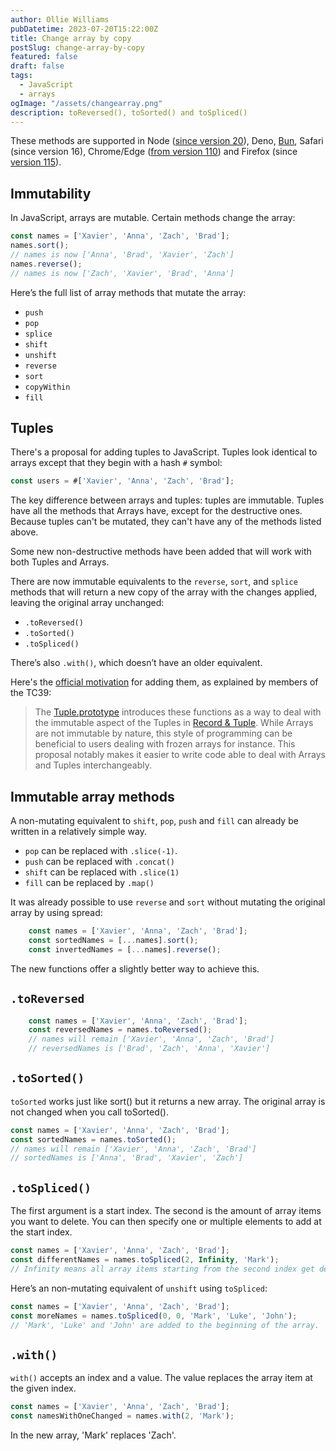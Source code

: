 ```yaml
---
author: Ollie Williams
pubDatetime: 2023-07-20T15:22:00Z
title: Change array by copy
postSlug: change-array-by-copy
featured: false
draft: false
tags:
  - JavaScript
  - arrays
ogImage: "/assets/changearray.png"
description: toReversed(), toSorted() and toSpliced()
---
```


These methods are supported in Node ([since version 20](https://openjsf.org/blog/2023/04/18/node-js-20-now-available/#:~:text=Methods%20that%20change%20Array%20and%20TypedArray%20by%20copy)), Deno, [Bun](https://twitter.com/jarredsumner/status/1523279875754266624), Safari (since version 16), Chrome/Edge ([from version 110](https://chromestatus.com/feature/5068609911521280)) and Firefox (since [version 115](https://developer.mozilla.org/en-US/docs/Mozilla/Firefox/Releases/115#javascript)).

## Immutability

In JavaScript, arrays are mutable. Certain methods change the array:

```js
const names = ['Xavier', 'Anna', 'Zach', 'Brad'];
names.sort();
// names is now ['Anna', 'Brad', 'Xavier', 'Zach']
names.reverse();
// names is now ['Zach', 'Xavier', 'Brad', 'Anna']
```
 
 Here’s the full list of array methods that mutate the array:

- `push`
- `pop`
- `splice`
- `shift`
- `unshift`
- `reverse`
- `sort`
- `copyWithin`
- `fill`
## Tuples

There's a proposal for adding tuples to JavaScript. Tuples look identical to arrays except that they begin with a hash `#` symbol:

```js
const users = #['Xavier', 'Anna', 'Zach', 'Brad'];
```
The key difference between arrays and tuples: tuples are immutable. Tuples have all the methods that Arrays have, except for the destructive ones. Because tuples can't be mutated, they can't have any of the methods listed above.

Some new non-destructive methods have been added that will work with both Tuples and Arrays.

There are now immutable equivalents to the `reverse`, `sort`, and `splice` methods that will return a new copy of the array with the changes applied, leaving the original array unchanged:

- `.toReversed()`
- `.toSorted()`
- `.toSpliced()` 

There’s also `.with()`, which doesn’t have an older equivalent.

Here's the [official motivation](https://github.com/tc39/proposal-change-array-by-copy#motivation) for adding them, as explained by members of the TC39:
> The [Tuple.prototype](https://tc39.es/proposal-record-tuple/#sec-properties-of-the-tuple-prototype-object) introduces these functions as a way to deal with the immutable aspect of the Tuples in [Record & Tuple](https://github.com/tc39/proposal-record-tuple). While Arrays are not immutable by nature, this style of programming can be beneficial to users dealing with frozen arrays for instance. This proposal notably makes it easier to write code able to deal with Arrays and Tuples interchangeably.

## Immutable array methods

A non-mutating equivalent to `shift`, `pop`, `push` and `fill` can already be written in a relatively simple way. 

- `pop` can be replaced with `.slice(-1)`.
- `push` can be replaced with `.concat()`
- `shift` can be replaced with `.slice(1)`
- `fill` can be replaced by `.map()`

It was already possible to use `reverse` and `sort` without mutating the original array by using spread:

```js
    const names = ['Xavier', 'Anna', 'Zach', 'Brad'];
    const sortedNames = [...names].sort();
    const invertedNames = [...names].reverse();
```

The new functions offer a slightly better way to achieve this. 

## `.toReversed`

```js
    const names = ['Xavier', 'Anna', 'Zach', 'Brad'];
    const reversedNames = names.toReversed();
    // names will remain ['Xavier', 'Anna', 'Zach', 'Brad']
    // reversedNames is ['Brad', 'Zach', 'Anna', 'Xavier']
```
## `.toSorted()`
`toSorted` works just like sort() but it returns a new array. The original array is not changed when you call toSorted().

```js
const names = ['Xavier', 'Anna', 'Zach', 'Brad'];
const sortedNames = names.toSorted();
// names will remain ['Xavier', 'Anna', 'Zach', 'Brad']
// sortedNames is ['Anna', 'Brad', 'Xavier', 'Zach']
```
## `.toSpliced()`

The first argument is a start index. The second is the amount of array items you want to delete. You can then specify one or multiple elements to add at the start index.

```js
const names = ['Xavier', 'Anna', 'Zach', 'Brad'];
const differentNames = names.toSpliced(2, Infinity, 'Mark');
// Infinity means all array items starting from the second index get deleted. 'Mark' gets added to the array so the new array is ['Xavier', 'Anna', 'Mark']
```

Here’s an non-mutating equivalent of `unshift` using `toSpliced`:
```js
const names = ['Xavier', 'Anna', 'Zach', 'Brad'];
const moreNames = names.toSpliced(0, 0, 'Mark', 'Luke', 'John');
// 'Mark', 'Luke' and 'John' are added to the beginning of the array.
```
## `.with()`

`with()` accepts an index and a value. The value replaces the array item at the given index.

```js
const names = ['Xavier', 'Anna', 'Zach', 'Brad'];
const namesWithOneChanged = names.with(2, 'Mark');
``` 
In the new array, 'Mark' replaces 'Zach'.